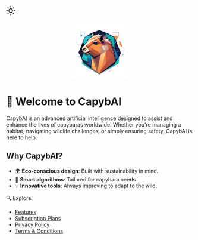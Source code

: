 <div class="toggle-container" id="dark-mode-toggle">
    <svg class="icon-light" xmlns="http://www.w3.org/2000/svg" width="24" height="24" viewBox="0 0 24 24" fill="none" stroke="currentColor" stroke-width="2" stroke-linecap="round" stroke-linejoin="round">
        <circle cx="12" cy="12" r="5"></circle>
        <line x1="12" y1="1" x2="12" y2="3"></line>
        <line x1="12" y1="21" x2="12" y2="23"></line>
        <line x1="4.22" y1="4.22" x2="5.64" y2="5.64"></line>
        <line x1="18.36" y1="18.36" x2="19.78" y2="19.78"></line>
        <line x1="1" y1="12" x2="3" y2="12"></line>
        <line x1="21" y1="12" x2="23" y2="12"></line>
        <line x1="4.22" y1="19.78" x2="5.64" y2="18.36"></line>
        <line x1="18.36" y1="5.64" x2="19.78" y2="4.22"></line>
    </svg>
    <div class="toggle-switch"></div>
</div>

<div style="text-align: center; margin: 20px 0;">
    <img src="assets/images/logo.svg" alt="CapybAI Logo" style="width: 150px; height: auto;">
</div>

# 🦫 Welcome to CapybAI

CapybAI is an advanced artificial intelligence designed to assist and enhance the lives of capybaras worldwide. Whether you're managing a habitat, navigating wildlife challenges, or simply ensuring safety, CapybAI is here to help.

## Why CapybAI?

- 🌍 **Eco-conscious design**: Built with sustainability in mind.
- 🧠 **Smart algorithms**: Tailored for capybara needs.
- 💡 **Innovative tools**: Always improving to adapt to the wild.

🔍 Explore:
- [Features](features.md)
- [Subscription Plans](pricing.md)
- [Privacy Policy](policies.md)
- [Terms & Conditions](terms.md)
